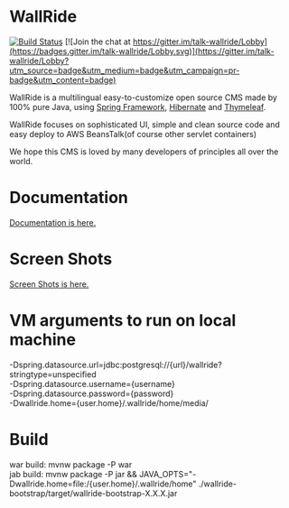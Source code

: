 WallRide
========
[![Build Status](https://travis-ci.org/tagbangers/wallride.svg?branch=master)](https://travis-ci.org/tagbangers/wallride) [![Join the chat at https://gitter.im/talk-wallride/Lobby](https://badges.gitter.im/talk-wallride/Lobby.svg)](https://gitter.im/talk-wallride/Lobby?utm_source=badge&utm_medium=badge&utm_campaign=pr-badge&utm_content=badge)

WallRide is a multilingual easy-to-customize open source CMS made by 100% pure Java,
using [Spring Framework](http://projects.spring.io/spring-framework/), [Hibernate](http://hibernate.org/) and [Thymeleaf](http://www.thymeleaf.org/).

WallRide focuses on sophisticated UI, simple and clean source code
and easy deploy to AWS BeansTalk(of course other servlet containers)

We hope this CMS is loved by many developers of principles all over the world.

Documentation
========
[Documentation is here.](http://wallride.org/docs/guide.html)

Screen Shots
========
[Screen Shots is here.](https://github.com/tagbangers/wallride/wiki/Screen-shots)

VM arguments to run on local machine
========


-Dspring.datasource.url=jdbc:postgresql://{url}/wallride?stringtype=unspecified<br>
-Dspring.datasource.username={username}<br>
-Dspring.datasource.password={password}<br>
-Dwallride.home={user.home}/.wallride/home/media/<br>


Build
========

war build: mvnw package -P war<br>
jab build: mvnw package -P jar && JAVA_OPTS="-Dwallride.home=file:/{user.home}/.wallride/home" ./wallride-bootstrap/target/wallride-bootstrap-X.X.X.jar<br>